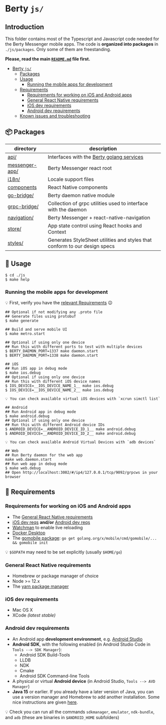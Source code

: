 # Berty `js/`

## Introduction

This folder contains most of the Typescript and Javascript code needed for the Berty Messenger mobile apps. The code is **organized into packages** in `./js/packages`. Only some of them are freestanding.

**Please, read the main [`README.md`](../README.md) file first.**

- [Berty `js/`](#berty--js--)
  - [Packages](#---packages)
  - [Usage](#usage)
    - [Running the mobile apps for development](#running-the-mobile-apps-for-development)
  - [Requirements](#requirements)
    - [Requirements for working on iOS and Android apps](#requirements-for-working-on-ios-and-android-apps)
    - [General React Native requirements](#general-react-native-requirements)
    - [iOS dev requirements](#ios-dev-requirements)
    - [Android dev requirements](#android-dev-requirements)
  - [Known issues and troubleshooting](#known-issues-and-troubleshooting)

## 📦 Packages

| directory                                                                   | description                                                                                    |
| --------------------------------------------------------------------------- | ---------------------------------------------------------------------------------------------- |
| [api/](https://github.com/berty/berty/tree/master/js/packages/api)          | Interfaces with the [Berty golang services](https://github.com/berty/berty/tree/master/go/pkg) |
| [messenger-app/](./packages/messenger-app/)                                         | Berty Messenger react root                                                                 |
| [i18n/](./packages/i18n)                                        | Locale support files                                                                           |
| [components](./packages/components) | React Native components |
| [go-bridge/](./packages/go-bridge)                                          | Berty daemon native module
| [grpc-bridge/](./packages/grpc-bridge)                                      | Collection of grpc utilities used to interface with the daemon                                                                   |
| [navigation/](./packages/navigation)                                        | Berty Messenger + react-native-navigation                                                     |
| [store/](./packages/store)                                                  | App state control using React hooks and Context |
| [styles/](./packages/styles)                                                | Generates StyleSheet utilities and styles that conform to our design specs                     |

## 🔨 Usage

```shell
$ cd ./js
$ make help
```

### Running the mobile apps for development

💡 First, verify you have the [relevant Requirements](#requirements) 😉

```console
## Optional if not modifying any .proto file
## Generate files using protobuf
$ make generate

## Build and serve mobile UI
$ make metro.start

## Optional if using only one device
## Run this with different ports to test with multiple devices
$ BERTY_DAEMON_PORT=1337 make daemon.start
$ BERTY_DAEMON_PORT=1338 make daemon.start

## iOS
## Run iOS app in debug mode
$ make ios.debug
## Optional if using only one device
## Run this with different iOS device names
$ IOS_DEVICE=__IOS_DEVICE_NAME_1__ make ios.debug
$ IOS_DEVICE=__IOS_DEVICE_NAME_2__ make ios.debug

💡 You can check available virtual iOS devices with `xcrun simctl list`

## Android
## Run Android app in debug mode
$ make android.debug
## Optional if using only one device
## Run this with different Android device IDs
$ ANDROID_DEVICE=__ANDROID_DEVICE_ID_1__ make android.debug
$ ANDROID_DEVICE=__ANDROID_DEVICE_ID_2__ make android.debug

💡 You can check available Android Virtual Devices with `adb devices`

## Web
## Run Berty daemon for the web app
make web.daemon.start
## Run web app in debug mode
$ make web.debug
## Open http://localhost:3002/#/ip4/127.0.0.1/tcp/9092/grpcws in your browser
```

## 🧳 Requirements

### Requirements for working on iOS and Android apps

- The [General React Native requirements](#general-react-native-requirements)
- [iOS dev reqs](#ios-dev-requirements) **and/or** [Android dev reqs](#android-dev-requirements)
- [Watchman](https://facebook.github.io/watchman/docs/install/) to enable live reloading
- [Docker Desktop](https://docs.docker.com/docker-for-mac/install/)
- The [gomobile package](https://godoc.org/golang.org/x/mobile/cmd/gomobile): `go get golang.org/x/mobile/cmd/gomobile/... && gomobile init`

💡 `$GOPATH` may need to be set explicitly (usually `$HOME/go`)

### General React Native requirements

- Homebrew or package manager of choice
- Node >= 12.x
- The [yarn package manager](https://classic.yarnpkg.com/en/)

### iOS dev requirements

- Mac OS X
- XCode _(latest stable)_

### Android dev requirements

- An Android app **development environment**, e.g. [Android Studio](https://developer.android.com/studio/install)
- **Android SDK**, with the following enabled (in Android Studio Code in `Tools --> SDK Manager`):
  - Android SDK Build-Tools
  - LLDB
  - NDK
  - Cmake
  - Android SDK Command-line Tools
- A physical or virtual **Android device** (in Android Studio, `Tools --> AVD Manager`)
- **Java 15** or earlier. If you already have a later version of Java, you can use a version manager and Homebrew to add another installation. Some nice instructions are given [here](https://java.christmas/2019/16).

💡 Check you can run all the commands `sdkmanager`, `emulator`, `ndk-bundle`, and `adb` (these are binaries in `$ANDROID_HOME` subfolders)
